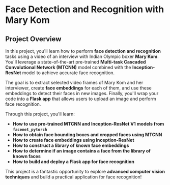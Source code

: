 # Face Detection and Recognition with Mary Kom  

## Project Overview  
In this project, you'll learn how to perform **face detection and recognition** tasks using a video of an interview with Indian Olympic boxer **Mary Kom**. You'll leverage a state-of-the-art pre-trained **Multi-task Cascaded Convolutional Network (MTCNN)** model combined with the **Inception-ResNet** model to achieve accurate face recognition.  

The goal is to extract selected video frames of Mary Kom and her interviewer, create **face embeddings** for each of them, and use these embeddings to detect their faces in new images. Finally, you'll wrap your code into a **Flask app** that allows users to upload an image and perform face recognition.  

Through this project, you'll learn:  

- **How to use pre-trained MTCNN and Inception-ResNet V1 models from `facenet_pytorch`**  
- **How to obtain face bounding boxes and cropped faces using MTCNN**  
- **How to create face embeddings using Inception-ResNet**  
- **How to construct a library of known face embeddings**  
- **How to determine if an image contains a face from the library of known faces**  
- **How to build and deploy a Flask app for face recognition**  

This project is a fantastic opportunity to explore **advanced computer vision techniques** and build a practical application for face recognition!  
